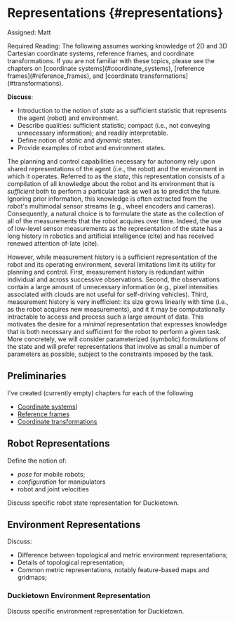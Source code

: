 # Representations  {#representations}

Assigned: Matt

<div class="check" markdown="1">
Required Reading: The following assumes working knowledge of 2D and 3D Cartesian coordinate systems, reference frames, and coordinate transformations. If you are not familiar with these topics, please see the chapters on [coordinate systems](#coordinate_systems), [reference frames](#reference_frames), and [coordinate transformations](#transformations).
</div>

**Discuss**:

* Introduction to the notion of *state* as a sufficient statistic that represents the agent (robot) and environment.
* Describe qualities: sufficient statistic; compact (i.e., not conveying unnecessary information); and readily interpretable.
* Define notion of *static* and *dynamic* states.
* Provide examples of robot and environment states.


The planning and control capabilities necessary for autonomy rely upon shared representations of the agent (i.e., the robot) and the environment in which it operates. Referred to as the *state*, this representation consists of a compilation of all knowledge about the robot and its environment that is *sufficient* both to perform a particular task as well as to predict the future. Ignoring prior information, this knowledge is often extracted from the robot's multimodal sensor streams (e.g., wheel encoders and cameras). Consequently, a natural choice is to formulate the state as the collection of all of the measurements that the robot acquires over time. Indeed, the use of low-level sensor measurements as the representation of the state has a long history in robotics and artificial intelligence (cite) and has received renewed attention of-late (cite).

However, while measurement history is a sufficient representation of the robot and its operating environment, several limitations limit its utility for planning and control. First, measurement history is redundant within individual and across successive observations. Second, the observations contain a large amount of unnecessary information (e.g., pixel intensities associated with clouds are not useful for self-driving vehicles). Third, measurement history is very inefficient: its size grows linearly with time (i.e., as the robot acquires new measurements), and it it may be computationally intractable to access and process such a large amount of data. This motivates the desire for a *minimal* representation that expresses knowledge that is both necessary and sufficient for the robot to perform a given task. More concretely, we will consider parameterized (symbolic) formulations of the state and will prefer representations that involve as small a number of parameters as possible, subject to the constraints imposed by the task.


## Preliminaries

I've created (currently empty) chapters for each of the following

* [Coordinate systems](#coordinate_systems))
* [Reference frames](#reference_frames)
* [Coordinate transformations](#transformations)

## Robot Representations

Define the notion of:

* *pose* for mobile robots;
* *configuration* for manipulators
* robot and joint velocities

Discuss specific robot state representation for Duckietown.

## Environment Representations

Discuss:

* Difference between topological and metric environment representations;
* Details of topological representation;
* Common metric representations, notably feature-based maps and gridmaps;

### Duckietown Environment Representation

Discuss specific environment representation for Duckietown.
